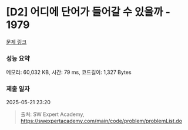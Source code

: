 # [D2] 어디에 단어가 들어갈 수 있을까 - 1979 

[문제 링크](https://swexpertacademy.com/main/code/problem/problemDetail.do?contestProbId=AV5PuPq6AaQDFAUq) 

### 성능 요약

메모리: 60,032 KB, 시간: 79 ms, 코드길이: 1,327 Bytes

### 제출 일자

2025-05-21 23:20



> 출처: SW Expert Academy, https://swexpertacademy.com/main/code/problem/problemList.do